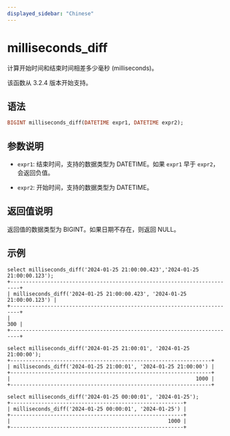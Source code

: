 ```yaml
---
displayed_sidebar: "Chinese"
---
```


# milliseconds_diff



计算开始时间和结束时间相差多少毫秒 (milliseconds)。

该函数从 3.2.4 版本开始支持。

## 语法

```Haskell
BIGINT milliseconds_diff(DATETIME expr1, DATETIME expr2);
```

## 参数说明

- `expr1`: 结束时间，支持的数据类型为 DATETIME。如果 `expr1` 早于 `expr2`，会返回负值。

- `expr2`: 开始时间，支持的数据类型为 DATETIME。

## 返回值说明

返回值的数据类型为 BIGINT。如果日期不存在，则返回 NULL。

## 示例

```Plain Text
select milliseconds_diff('2024-01-25 21:00:00.423','2024-01-25 21:00:00.123');
+-------------------------------------------------------------------------+
| milliseconds_diff('2024-01-25 21:00:00.423', '2024-01-25 21:00:00.123') |
+-------------------------------------------------------------------------+
|                                                                     300 |
+-------------------------------------------------------------------------+

select milliseconds_diff('2024-01-25 21:00:01', '2024-01-25 21:00:00');
+-----------------------------------------------------------------+
| milliseconds_diff('2024-01-25 21:00:01', '2024-01-25 21:00:00') |
+-----------------------------------------------------------------+
|                                                            1000 |
+-----------------------------------------------------------------+

select milliseconds_diff('2024-01-25 00:00:01', '2024-01-25');
+--------------------------------------------------------+
| milliseconds_diff('2024-01-25 00:00:01', '2024-01-25') |
+--------------------------------------------------------+
|                                                   1000 |
+--------------------------------------------------------+
```
